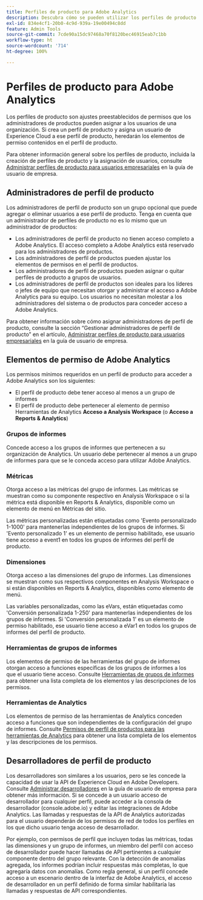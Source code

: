 ```yaml
---
title: Perfiles de producto para Adobe Analytics
description: Descubra cómo se pueden utilizar los perfiles de producto como ajustes preestablecidos de permisos que los administradores de productos pueden asignar a los usuarios de una organización.
exl-id: 834e4cf1-20b0-4c9d-939a-19e00494c8dd
feature: Admin Tools
source-git-commit: 7cde90a15dc97468a70f8120bec46915eab7c1bb
workflow-type: ht
source-wordcount: '714'
ht-degree: 100%

---
```


# Perfiles de producto para Adobe Analytics

Los perfiles de producto son ajustes preestablecidos de permisos que los administradores de productos pueden asignar a los usuarios de una organización. Si crea un perfil de producto y asigna un usuario de Experience Cloud a ese perfil de producto, heredarán los elementos de permiso contenidos en el perfil de producto.

Para obtener información general sobre los perfiles de producto, incluida la creación de perfiles de producto y la asignación de usuarios, consulte [Administrar perfiles de producto para usuarios empresariales](https://helpx.adobe.com/es/enterprise/using/manage-product-profiles.html) en la guía de usuario de empresa.

## Administradores de perfil de producto

Los administradores de perfil de producto son un grupo opcional que puede agregar o eliminar usuarios a ese perfil de producto. Tenga en cuenta que un administrador de perfiles de producto no es lo mismo que un administrador de productos:

* Los administradores de perfil de producto no tienen acceso completo a Adobe Analytics. El acceso completo a Adobe Analytics está reservado para los administradores de productos.
* Los administradores de perfil de productos pueden ajustar los elementos de permisos en el perfil de productos.
* Los administradores de perfil de productos pueden asignar o quitar perfiles de producto a grupos de usuarios.
* Los administradores de perfil de productos son ideales para los líderes o jefes de equipo que necesitan otorgar y administrar el acceso a Adobe Analytics para su equipo. Los usuarios no necesitan molestar a los administradores del sistema o de productos para conceder acceso a Adobe Analytics.

Para obtener información sobre cómo asignar administradores de perfil de producto, consulte la sección “Gestionar administradores de perfil de producto” en el artículo, [Administrar perfiles de producto para usuarios empresariales](https://helpx.adobe.com/es/enterprise/using/manage-product-profiles.html) en la guía de usuario de empresa.

## Elementos de permiso de Adobe Analytics

Los permisos mínimos requeridos en un perfil de producto para acceder a Adobe Analytics son los siguientes:

* El perfil de producto debe tener acceso al menos a un grupo de informes
* El perfil de producto debe pertenecer al elemento de permiso Herramientas de Analytics **Acceso a Analysis Workspace** (o **Acceso a Reports &amp; Analytics**)

### Grupos de informes

Concede acceso a los grupos de informes que pertenecen a su organización de Analytics. Un usuario debe pertenecer al menos a un grupo de informes para que se le conceda acceso para utilizar Adobe Analytics.

### Métricas

Otorga acceso a las métricas del grupo de informes. Las métricas se muestran como su componente respectivo en Analysis Workspace o si la métrica está disponible en Reports &amp; Analytics, disponible como un elemento de menú en Métricas del sitio.

Las métricas personalizadas están etiquetadas como &#39;Evento personalizado 1-1000&#39; para mantenerlas independientes de los grupos de informes. Si &#39;Evento personalizado 1&#39; es un elemento de permiso habilitado, ese usuario tiene acceso a event1 en todos los grupos de informes del perfil de producto.

### Dimensiones

Otorga acceso a las dimensiones del grupo de informes. Las dimensiones se muestran como sus respectivos componentes en Analysis Workspace o si están disponibles en Reports &amp; Analytics, disponibles como elemento de menú.

Las variables personalizadas, como las eVars, están etiquetadas como &#39;Conversión personalizada 1-250&#39; para mantenerlas independientes de los grupos de informes. Si &#39;Conversión personalizada 1&#39; es un elemento de permiso habilitado, ese usuario tiene acceso a eVar1 en todos los grupos de informes del perfil de producto.

### Herramientas de grupos de informes

Los elementos de permiso de las herramientas del grupo de informes otorgan acceso a funciones específicas de los grupos de informes a los que el usuario tiene acceso. Consulte [Herramientas de grupos de informes](report-suite-tools.md) para obtener una lista completa de los elementos y las descripciones de los permisos.

### Herramientas de Analytics

Los elementos de permiso de las herramientas de Analytics conceden acceso a funciones que son independientes de la configuración del grupo de informes. Consulte [Permisos de perfil de productos para las herramientas de Analytics](analytics-tools.md) para obtener una lista completa de los elementos y las descripciones de los permisos.

## Desarrolladores de perfil de producto

Los desarrolladores son similares a los usuarios, pero se les concede la capacidad de usar la API de Experience Cloud en Adobe Developers. Consulte [Administrar desarrolladores](https://helpx.adobe.com/es/enterprise/using/manage-developers.html) en la guía de usuario de empresa para obtener más información. Si se concede a un usuario acceso de desarrollador para cualquier perfil, puede acceder a la consola de desarrollador (console.adobe.io) y editar las integraciones de Adobe Analytics. Las llamadas y respuestas de la API de Analytics autorizadas para el usuario dependerán de los permisos de red de todos los perfiles en los que dicho usuario tenga acceso de desarrollador.

Por ejemplo, con permisos de perfil que incluyen todas las métricas, todas las dimensiones y un grupo de informes, un miembro del perfil con acceso de desarrollador puede hacer llamadas de API pertinentes a cualquier componente dentro del grupo relevante. Con la detección de anomalías agregada, los informes podrían incluir respuestas más completas, lo que agregaría datos con anomalías. Como regla general, si un perfil concede acceso a un escenario dentro de la interfaz de Adobe Analytics, el acceso de desarrollador en un perfil definido de forma similar habilitaría las llamadas y respuestas de API correspondientes.
